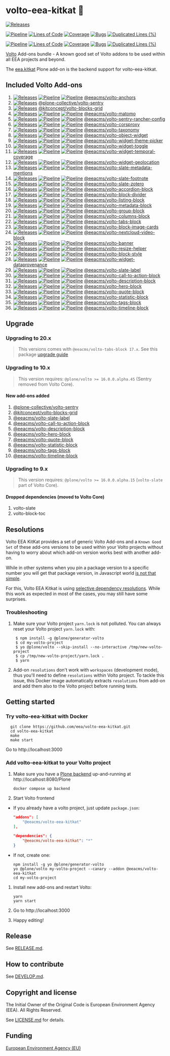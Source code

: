 # volto-eea-kitkat :chocolate_bar:

[![Releases](https://img.shields.io/github/v/release/eea/volto-eea-kitkat)](https://github.com/eea/volto-eea-kitkat/releases)

[![Pipeline](https://ci.eionet.europa.eu/buildStatus/icon?job=volto-addons%2Fvolto-eea-kitkat%2Fmaster&subject=master)](https://ci.eionet.europa.eu/view/Github/job/volto-addons/job/volto-eea-kitkat/job/master/display/redirect)
[![Lines of Code](https://sonarqube.eea.europa.eu/api/project_badges/measure?project=volto-eea-kitkat-master&metric=ncloc)](https://sonarqube.eea.europa.eu/dashboard?id=volto-eea-kitkat-master)
[![Coverage](https://sonarqube.eea.europa.eu/api/project_badges/measure?project=volto-eea-kitkat-master&metric=coverage)](https://sonarqube.eea.europa.eu/dashboard?id=volto-eea-kitkat-master)
[![Bugs](https://sonarqube.eea.europa.eu/api/project_badges/measure?project=volto-eea-kitkat-master&metric=bugs)](https://sonarqube.eea.europa.eu/dashboard?id=volto-eea-kitkat-master)
[![Duplicated Lines (%)](https://sonarqube.eea.europa.eu/api/project_badges/measure?project=volto-eea-kitkat-master&metric=duplicated_lines_density)](https://sonarqube.eea.europa.eu/dashboard?id=volto-eea-kitkat-master)

[![Pipeline](https://ci.eionet.europa.eu/buildStatus/icon?job=volto-addons%2Fvolto-eea-kitkat%2Fdevelop&subject=develop)](https://ci.eionet.europa.eu/view/Github/job/volto-addons/job/volto-eea-kitkat/job/develop/display/redirect)
[![Lines of Code](https://sonarqube.eea.europa.eu/api/project_badges/measure?project=volto-eea-kitkat-develop&metric=ncloc)](https://sonarqube.eea.europa.eu/dashboard?id=volto-eea-kitkat-develop)
[![Coverage](https://sonarqube.eea.europa.eu/api/project_badges/measure?project=volto-eea-kitkat-develop&metric=coverage)](https://sonarqube.eea.europa.eu/dashboard?id=volto-eea-kitkat-develop)
[![Bugs](https://sonarqube.eea.europa.eu/api/project_badges/measure?project=volto-eea-kitkat-develop&metric=bugs)](https://sonarqube.eea.europa.eu/dashboard?id=volto-eea-kitkat-develop)
[![Duplicated Lines (%)](https://sonarqube.eea.europa.eu/api/project_badges/measure?project=volto-eea-kitkat-develop&metric=duplicated_lines_density)](https://sonarqube.eea.europa.eu/dashboard?id=volto-eea-kitkat-develop)


[Volto](https://github.com/plone/volto) Add-ons bundle - A known good set of Volto addons to be used within all EEA projects and beyond.

The [eea.kitkat](https://github.com/eea/eea.kitkat) Plone add-on is the backend support for volto-eea-kitkat.

## Included Volto Add-ons

1. [![Releases](https://img.shields.io/github/v/release/eea/volto-anchors)](https://github.com/eea/volto-anchors/releases) [![Pipeline](https://ci.eionet.europa.eu/buildStatus/icon?job=volto-addons%2Fvolto-anchors%2Fmaster&subject=master)](https://ci.eionet.europa.eu/view/Github/job/volto-addons/job/volto-anchors/job/master/display/redirect) [![Pipeline](https://ci.eionet.europa.eu/buildStatus/icon?job=volto-addons%2Fvolto-anchors%2Fdevelop&subject=develop)](https://ci.eionet.europa.eu/view/Github/job/volto-addons/job/volto-anchors/job/develop/display/redirect) [@eeacms/volto-anchors](https://github.com/eea/volto-anchors)
1. [![Releases](https://img.shields.io/github/v/release/collective/volto-sentry)](https://github.com/collective/volto-sentry/releases) [@plone-collective/volto-sentry](https://github.com/collective/volto-sentry)
1. [![Releases](https://img.shields.io/github/v/release/kitconcept/volto-blocks-grid)](https://github.com/kitconcept/volto-blocks-grid/releases) [@kitconcept/volto-blocks-grid](https://github.com/kitconcept/volto-blocks-grid)
1. [![Releases](https://img.shields.io/github/v/release/eea/volto-matomo)](https://github.com/eea/volto-matomo/releases) [![Pipeline](https://ci.eionet.europa.eu/buildStatus/icon?job=volto-addons%2Fvolto-matomo%2Fmaster&subject=master)](https://ci.eionet.europa.eu/view/Github/job/volto-addons/job/volto-matomo/job/master/display/redirect) [![Pipeline](https://ci.eionet.europa.eu/buildStatus/icon?job=volto-addons%2Fvolto-matomo%2Fdevelop&subject=develop)](https://ci.eionet.europa.eu/view/Github/job/volto-addons/job/volto-matomo/job/develop/display/redirect) [@eeacms/volto-matomo](https://github.com/eea/volto-matomo)
1. [![Releases](https://img.shields.io/github/v/release/eea/volto-sentry-rancher-config)](https://github.com/eea/volto-sentry-rancher-config/releases) [![Pipeline](https://ci.eionet.europa.eu/buildStatus/icon?job=volto-addons%2Fvolto-sentry-rancher-config%2Fmaster&subject=master)](https://ci.eionet.europa.eu/view/Github/job/volto-addons/job/volto-sentry-rancher-config/job/master/display/redirect) [![Pipeline](https://ci.eionet.europa.eu/buildStatus/icon?job=volto-addons%2Fvolto-sentry-rancher-config%2Fdevelop&subject=develop)](https://ci.eionet.europa.eu/view/Github/job/volto-addons/job/volto-sentry-rancher-config/job/develop/display/redirect) [@eeacms/volto-sentry-rancher-config](https://github.com/eea/volto-sentry-rancher-config)
1. [![Releases](https://img.shields.io/github/v/release/eea/volto-corsproxy)](https://github.com/eea/volto-corsproxy/releases) [![Pipeline](https://ci.eionet.europa.eu/buildStatus/icon?job=volto-addons%2Fvolto-corsproxy%2Fmaster&subject=master)](https://ci.eionet.europa.eu/view/Github/job/volto-addons/job/volto-corsproxy/job/master/display/redirect) [![Pipeline](https://ci.eionet.europa.eu/buildStatus/icon?job=volto-addons%2Fvolto-corsproxy%2Fdevelop&subject=develop)](https://ci.eionet.europa.eu/view/Github/job/volto-addons/job/volto-corsproxy/job/develop/display/redirect) [@eeacms/volto-corsproxy](https://github.com/eea/volto-corsproxy)
1. [![Releases](https://img.shields.io/github/v/release/eea/volto-taxonomy)](https://github.com/eea/volto-taxonomy/releases) [![Pipeline](https://ci.eionet.europa.eu/buildStatus/icon?job=volto-addons%2Fvolto-taxonomy%2Fmaster&subject=master)](https://ci.eionet.europa.eu/view/Github/job/volto-addons/job/volto-taxonomy/job/master/display/redirect) [![Pipeline](https://ci.eionet.europa.eu/buildStatus/icon?job=volto-addons%2Fvolto-taxonomy%2Fdevelop&subject=develop)](https://ci.eionet.europa.eu/view/Github/job/volto-addons/job/volto-taxonomy/job/develop/display/redirect) [@eeacms/volto-taxonomy](https://github.com/eea/volto-taxonomy)
1. [![Releases](https://img.shields.io/github/v/release/eea/volto-object-widget)](https://github.com/eea/volto-object-widget/releases) [![Pipeline](https://ci.eionet.europa.eu/buildStatus/icon?job=volto-addons%2Fvolto-object-widget%2Fmaster&subject=master)](https://ci.eionet.europa.eu/view/Github/job/volto-addons/job/volto-object-widget/job/master/display/redirect) [![Pipeline](https://ci.eionet.europa.eu/buildStatus/icon?job=volto-addons%2Fvolto-object-widget%2Fdevelop&subject=develop)](https://ci.eionet.europa.eu/view/Github/job/volto-addons/job/volto-object-widget/job/develop/display/redirect) [@eeacms/volto-object-widget](https://github.com/eea/volto-object-widget)
1. [![Releases](https://img.shields.io/github/v/release/eea/volto-widget-theme-picker)](https://github.com/eea/volto-widget-theme-picker/releases) [![Pipeline](https://ci.eionet.europa.eu/buildStatus/icon?job=volto-addons%2Fvolto-widget-theme-picker%2Fmaster&subject=master)](https://ci.eionet.europa.eu/view/Github/job/volto-addons/job/volto-widget-theme-picker/job/master/display/redirect) [![Pipeline](https://ci.eionet.europa.eu/buildStatus/icon?job=volto-addons%2Fvolto-widget-theme-picker%2Fdevelop&subject=develop)](https://ci.eionet.europa.eu/view/Github/job/volto-addons/job/volto-widget-theme-picker/job/develop/display/redirect) [@eeacms/volto-widget-theme-picker](https://github.com/eea/volto-widget-theme-picker)
1. [![Releases](https://img.shields.io/github/v/release/eea/volto-widget-toggle)](https://github.com/eea/volto-widget-toggle/releases) [![Pipeline](https://ci.eionet.europa.eu/buildStatus/icon?job=volto-addons%2Fvolto-widget-toggle%2Fmaster&subject=master)](https://ci.eionet.europa.eu/view/Github/job/volto-addons/job/volto-widget-toggle/job/master/display/redirect) [![Pipeline](https://ci.eionet.europa.eu/buildStatus/icon?job=volto-addons%2Fvolto-widget-toggle%2Fdevelop&subject=develop)](https://ci.eionet.europa.eu/view/Github/job/volto-addons/job/volto-widget-toggle/job/develop/display/redirect) [@eeacms/volto-widget-toggle](https://github.com/eea/volto-widget-toggle)
1. [![Releases](https://img.shields.io/github/v/release/eea/volto-widget-temporal-coverage)](https://github.com/eea/volto-widget-temporal-coverage/releases) [![Pipeline](https://ci.eionet.europa.eu/buildStatus/icon?job=volto-addons%2Fvolto-widget-temporal-coverage%2Fmaster&subject=master)](https://ci.eionet.europa.eu/view/Github/job/volto-addons/job/volto-widget-temporal-coverage/job/master/display/redirect) [![Pipeline](https://ci.eionet.europa.eu/buildStatus/icon?job=volto-addons%2Fvolto-widget-temporal-coverage%2Fdevelop&subject=develop)](https://ci.eionet.europa.eu/view/Github/job/volto-addons/job/volto-widget-temporal-coverage/job/develop/display/redirect) [@eeacms/volto-widget-temporal-coverage](https://github.com/eea/volto-widget-temporal-coverage)
1. [![Releases](https://img.shields.io/github/v/release/eea/volto-widget-geolocation)](https://github.com/eea/volto-widget-geolocation/releases) [![Pipeline](https://ci.eionet.europa.eu/buildStatus/icon?job=volto-addons%2Fvolto-widget-geolocation%2Fmaster&subject=master)](https://ci.eionet.europa.eu/view/Github/job/volto-addons/job/volto-widget-geolocation/job/master/display/redirect) [![Pipeline](https://ci.eionet.europa.eu/buildStatus/icon?job=volto-addons%2Fvolto-widget-geolocation%2Fdevelop&subject=develop)](https://ci.eionet.europa.eu/view/Github/job/volto-addons/job/volto-widget-geolocation/job/develop/display/redirect) [@eeacms/volto-widget-geolocation](https://github.com/eea/volto-widget-geolocation)
1. [![Releases](https://img.shields.io/github/v/release/eea/volto-slate-metadata-mentions)](https://github.com/eea/volto-slate-metadata-mentions/releases) [![Pipeline](https://ci.eionet.europa.eu/buildStatus/icon?job=volto-addons%2Fvolto-slate-metadata-mentions%2Fmaster&subject=master)](https://ci.eionet.europa.eu/view/Github/job/volto-addons/job/volto-slate-metadata-mentions/job/master/display/redirect) [![Pipeline](https://ci.eionet.europa.eu/buildStatus/icon?job=volto-addons%2Fvolto-slate-metadata-mentions%2Fdevelop&subject=develop)](https://ci.eionet.europa.eu/view/Github/job/volto-addons/job/volto-slate-metadata-mentions/job/develop/display/redirect) [@eeacms/volto-slate-metadata-mentions](https://github.com/eea/volto-slate-metadata-mentions)
1. [![Releases](https://img.shields.io/github/v/release/eea/volto-slate-footnote)](https://github.com/eea/volto-slate-footnote/releases) [![Pipeline](https://ci.eionet.europa.eu/buildStatus/icon?job=volto-addons%2Fvolto-slate-footnote%2Fmaster&subject=master)](https://ci.eionet.europa.eu/view/Github/job/volto-addons/job/volto-slate-footnote/job/master/display/redirect) [![Pipeline](https://ci.eionet.europa.eu/buildStatus/icon?job=volto-addons%2Fvolto-slate-footnote%2Fdevelop&subject=develop)](https://ci.eionet.europa.eu/view/Github/job/volto-addons/job/volto-slate-footnote/job/develop/display/redirect) [@eeacms/volto-slate-footnote](https://github.com/eea/volto-slate-footnote)
1. [![Releases](https://img.shields.io/github/v/release/eea/volto-slate-zotero)](https://github.com/eea/volto-slate-zotero/releases) [![Pipeline](https://ci.eionet.europa.eu/buildStatus/icon?job=volto-addons%2Fvolto-slate-zotero%2Fmaster&subject=master)](https://ci.eionet.europa.eu/view/Github/job/volto-addons/job/volto-slate-zotero/job/master/display/redirect) [![Pipeline](https://ci.eionet.europa.eu/buildStatus/icon?job=volto-addons%2Fvolto-slate-zotero%2Fdevelop&subject=develop)](https://ci.eionet.europa.eu/view/Github/job/volto-addons/job/volto-slate-zotero/job/develop/display/redirect) [@eeacms/volto-slate-zotero](https://github.com/eea/volto-slate-zotero)
1. [![Releases](https://img.shields.io/github/v/release/eea/volto-accordion-block)](https://github.com/eea/volto-accordion-block/releases) [![Pipeline](https://ci.eionet.europa.eu/buildStatus/icon?job=volto-addons%2Fvolto-accordion-block%2Fmaster&subject=master)](https://ci.eionet.europa.eu/view/Github/job/volto-addons/job/volto-accordion-block/job/master/display/redirect) [![Pipeline](https://ci.eionet.europa.eu/buildStatus/icon?job=volto-addons%2Fvolto-accordion-block%2Fdevelop&subject=develop)](https://ci.eionet.europa.eu/view/Github/job/volto-addons/job/volto-accordion-block/job/develop/display/redirect) [@eeacms/volto-accordion-block](https://github.com/eea/volto-accordion-block)
1. [![Releases](https://img.shields.io/github/v/release/eea/volto-block-divider)](https://github.com/eea/volto-block-divider/releases) [![Pipeline](https://ci.eionet.europa.eu/buildStatus/icon?job=volto-addons%2Fvolto-block-divider%2Fmaster&subject=master)](https://ci.eionet.europa.eu/view/Github/job/volto-addons/job/volto-block-divider/job/master/display/redirect) [![Pipeline](https://ci.eionet.europa.eu/buildStatus/icon?job=volto-addons%2Fvolto-block-divider%2Fdevelop&subject=develop)](https://ci.eionet.europa.eu/view/Github/job/volto-addons/job/volto-block-divider/job/develop/display/redirect) [@eeacms/volto-block-divider](https://github.com/eea/volto-block-divider)
1. [![Releases](https://img.shields.io/github/v/release/eea/volto-listing-block?cache=1)](https://github.com/eea/volto-listing-block/releases) [![Pipeline](https://ci.eionet.europa.eu/buildStatus/icon?job=volto-addons%2Fvolto-listing-block%2Fmaster&subject=master)](https://ci.eionet.europa.eu/view/Github/job/volto-addons/job/volto-listing-block/job/master/display/redirect) [![Pipeline](https://ci.eionet.europa.eu/buildStatus/icon?job=volto-addons%2Fvolto-listing-block%2Fdevelop&subject=develop)](https://ci.eionet.europa.eu/view/Github/job/volto-addons/job/volto-listing-block/job/develop/display/redirect) [@eeacms/volto-listing-block](https://github.com/eea/volto-listing-block)
1. [![Releases](https://img.shields.io/github/v/release/eea/volto-metadata-block?cache=1)](https://github.com/eea/volto-metadata-block/releases) [![Pipeline](https://ci.eionet.europa.eu/buildStatus/icon?job=volto-addons%2Fvolto-metadata-block%2Fmaster&subject=master)](https://ci.eionet.europa.eu/view/Github/job/volto-addons/job/volto-metadata-block/job/master/display/redirect) [![Pipeline](https://ci.eionet.europa.eu/buildStatus/icon?job=volto-addons%2Fvolto-metadata-block%2Fdevelop&subject=develop)](https://ci.eionet.europa.eu/view/Github/job/volto-addons/job/volto-metadata-block/job/develop/display/redirect) [@eeacms/volto-metadata-block](https://github.com/eea/volto-metadata-block)
1. [![Releases](https://img.shields.io/github/v/release/eea/volto-group-block)](https://github.com/eea/volto-group-block/releases) [![Pipeline](https://ci.eionet.europa.eu/buildStatus/icon?job=volto-addons%2Fvolto-group-block%2Fmaster&subject=master)](https://ci.eionet.europa.eu/view/Github/job/volto-addons/job/volto-group-block/job/master/display/redirect) [![Pipeline](https://ci.eionet.europa.eu/buildStatus/icon?job=volto-addons%2Fvolto-group-block%2Fdevelop&subject=develop)](https://ci.eionet.europa.eu/view/Github/job/volto-addons/job/volto-group-block/job/develop/display/redirect) [@eeacms/volto-group-block](https://github.com/eea/volto-group-block)
1. [![Releases](https://img.shields.io/github/v/release/eea/volto-columns-block)](https://github.com/eea/volto-columns-block/releases) [![Pipeline](https://ci.eionet.europa.eu/buildStatus/icon?job=volto-addons%2Fvolto-columns-block%2Fmaster&subject=master)](https://ci.eionet.europa.eu/view/Github/job/volto-addons/job/volto-columns-block/job/master/display/redirect) [![Pipeline](https://ci.eionet.europa.eu/buildStatus/icon?job=volto-addons%2Fvolto-columns-block%2Fdevelop&subject=develop)](https://ci.eionet.europa.eu/view/Github/job/volto-addons/job/volto-columns-block/job/develop/display/redirect) [@eeacms/volto-columns-block](https://github.com/eea/volto-columns-block)
1. [![Releases](https://img.shields.io/github/v/release/eea/volto-tabs-block)](https://github.com/eea/volto-tabs-block/releases) [![Pipeline](https://ci.eionet.europa.eu/buildStatus/icon?job=volto-addons%2Fvolto-tabs-block%2Fmaster&subject=master)](https://ci.eionet.europa.eu/view/Github/job/volto-addons/job/volto-tabs-block/job/master/display/redirect) [![Pipeline](https://ci.eionet.europa.eu/buildStatus/icon?job=volto-addons%2Fvolto-tabs-block%2Fdevelop&subject=develop)](https://ci.eionet.europa.eu/view/Github/job/volto-addons/job/volto-tabs-block/job/develop/display/redirect) [@eeacms/volto-tabs-block](https://github.com/eea/volto-tabs-block)
1. [![Releases](https://img.shields.io/github/v/release/eea/volto-block-image-cards)](https://github.com/eea/volto-block-image-cards/releases) [![Pipeline](https://ci.eionet.europa.eu/buildStatus/icon?job=volto-addons%2Fvolto-block-image-cards%2Fmaster&subject=master)](https://ci.eionet.europa.eu/view/Github/job/volto-addons/job/volto-block-image-cards/job/master/display/redirect) [![Pipeline](https://ci.eionet.europa.eu/buildStatus/icon?job=volto-addons%2Fvolto-block-image-cards%2Fdevelop&subject=develop)](https://ci.eionet.europa.eu/view/Github/job/volto-addons/job/volto-block-image-cards/job/develop/display/redirect) [@eeacms/volto-block-image-cards](https://github.com/eea/volto-block-image-cards)
1. [![Releases](https://img.shields.io/github/v/release/eea/volto-nextcloud-video-block)](https://github.com/eea/volto-nextcloud-video-block/releases) [![Pipeline](https://ci.eionet.europa.eu/buildStatus/icon?job=volto-addons%2Fvolto-nextcloud-video-block%2Fmaster&subject=master)](https://ci.eionet.europa.eu/view/Github/job/volto-addons/job/volto-nextcloud-video-block/job/master/display/redirect) [![Pipeline](https://ci.eionet.europa.eu/buildStatus/icon?job=volto-addons%2Fvolto-nextcloud-video-block%2Fdevelop&subject=develop)](https://ci.eionet.europa.eu/view/Github/job/volto-addons/job/volto-nextcloud-video-block/job/develop/display/redirect) [@eeacms/volto-nextcloud-video-block](https://github.com/eea/volto-nextcloud-video-block)
1. [![Releases](https://img.shields.io/github/v/release/eea/volto-banner)](https://github.com/eea/volto-banner/releases) [![Pipeline](https://ci.eionet.europa.eu/buildStatus/icon?job=volto-addons%2Fvolto-banner%2Fmaster&subject=master)](https://ci.eionet.europa.eu/view/Github/job/volto-addons/job/volto-banner/job/master/display/redirect) [![Pipeline](https://ci.eionet.europa.eu/buildStatus/icon?job=volto-addons%2Fvolto-banner%2Fdevelop&subject=develop)](https://ci.eionet.europa.eu/view/Github/job/volto-addons/job/volto-banner/job/develop/display/redirect) [@eeacms/volto-banner](https://github.com/eea/volto-banner)
1. [![Releases](https://img.shields.io/github/v/release/eea/volto-resize-helper)](https://github.com/eea/volto-resize-helper/releases) [![Pipeline](https://ci.eionet.europa.eu/buildStatus/icon?job=volto-addons%2Fvolto-resize-helper%2Fmaster&subject=master)](https://ci.eionet.europa.eu/view/Github/job/volto-addons/job/volto-resize-helper/job/master/display/redirect) [![Pipeline](https://ci.eionet.europa.eu/buildStatus/icon?job=volto-addons%2Fvolto-resize-helper%2Fdevelop&subject=develop)](https://ci.eionet.europa.eu/view/Github/job/volto-addons/job/volto-resize-helper/job/develop/display/redirect) [@eeacms/volto-resize-helper](https://github.com/eea/volto-resize-helper)
1. [![Releases](https://img.shields.io/github/v/release/eea/volto-block-style)](https://github.com/eea/volto-block-style/releases) [![Pipeline](https://ci.eionet.europa.eu/buildStatus/icon?job=volto-addons%2Fvolto-block-style%2Fmaster&subject=master)](https://ci.eionet.europa.eu/view/Github/job/volto-addons/job/volto-block-style/job/master/display/redirect) [![Pipeline](https://ci.eionet.europa.eu/buildStatus/icon?job=volto-addons%2Fvolto-block-style%2Fdevelop&subject=develop)](https://ci.eionet.europa.eu/view/Github/job/volto-addons/job/volto-block-style/job/develop/display/redirect) [@eeacms/volto-block-style](https://github.com/eea/volto-block-style)
1. [![Releases](https://img.shields.io/github/v/release/eea/volto-widget-dataprovenance)](https://github.com/eea/volto-widget-dataprovenance/releases) [![Pipeline](https://ci.eionet.europa.eu/buildStatus/icon?job=volto-addons%2Fvolto-widget-dataprovenance%2Fmaster&subject=master)](https://ci.eionet.europa.eu/view/Github/job/volto-addons/job/volto-widget-dataprovenance/job/master/display/redirect) [![Pipeline](https://ci.eionet.europa.eu/buildStatus/icon?job=volto-addons%2Fvolto-widget-dataprovenance%2Fdevelop&subject=develop)](https://ci.eionet.europa.eu/view/Github/job/volto-addons/job/volto-widget-dataprovenance/job/develop/display/redirect) [@eeacms/volto-widget-dataprovenance](https://github.com/eea/volto-widget-dataprovenance)
1. [![Releases](https://img.shields.io/github/v/release/eea/volto-slate-label)](https://github.com/eea/volto-slate-label/releases) [![Pipeline](https://ci.eionet.europa.eu/buildStatus/icon?job=volto-addons%2Fvolto-slate-label%2Fmaster&subject=master)](https://ci.eionet.europa.eu/view/Github/job/volto-addons/job/volto-slate-label/job/master/display/redirect) [![Pipeline](https://ci.eionet.europa.eu/buildStatus/icon?job=volto-addons%2Fvolto-slate-label%2Fdevelop&subject=develop)](https://ci.eionet.europa.eu/view/Github/job/volto-addons/job/volto-slate-label/job/develop/display/redirect) [@eeacms/volto-slate-label](https://github.com/eea/volto-slate-label)
1. [![Releases](https://img.shields.io/github/v/release/eea/volto-call-to-action-block)](https://github.com/eea/volto-call-to-action-block/releases) [![Pipeline](https://ci.eionet.europa.eu/buildStatus/icon?job=volto-addons%2Fvolto-call-to-action-block%2Fmaster&subject=master)](https://ci.eionet.europa.eu/view/Github/job/volto-addons/job/volto-call-to-action-block/job/master/display/redirect) [![Pipeline](https://ci.eionet.europa.eu/buildStatus/icon?job=volto-addons%2Fvolto-call-to-action-block%2Fdevelop&subject=develop)](https://ci.eionet.europa.eu/view/Github/job/volto-addons/job/volto-call-to-action-block/job/develop/display/redirect) [@eeacms/volto-call-to-action-block](https://github.com/eea/volto-call-to-action-block)
1. [![Releases](https://img.shields.io/github/v/release/eea/volto-description-block)](https://github.com/eea/volto-description-block/releases) [![Pipeline](https://ci.eionet.europa.eu/buildStatus/icon?job=volto-addons%2Fvolto-description-block%2Fmaster&subject=master)](https://ci.eionet.europa.eu/view/Github/job/volto-addons/job/volto-description-block/job/master/display/redirect) [![Pipeline](https://ci.eionet.europa.eu/buildStatus/icon?job=volto-addons%2Fvolto-description-block%2Fdevelop&subject=develop)](https://ci.eionet.europa.eu/view/Github/job/volto-addons/job/volto-description-block/job/develop/display/redirect) [@eeacms/volto-description-block](https://github.com/eea/volto-description-block)
1. [![Releases](https://img.shields.io/github/v/release/eea/volto-hero-block)](https://github.com/eea/volto-hero-block/releases) [![Pipeline](https://ci.eionet.europa.eu/buildStatus/icon?job=volto-addons%2Fvolto-hero-block%2Fmaster&subject=master)](https://ci.eionet.europa.eu/view/Github/job/volto-addons/job/volto-hero-block/job/master/display/redirect) [![Pipeline](https://ci.eionet.europa.eu/buildStatus/icon?job=volto-addons%2Fvolto-hero-block%2Fdevelop&subject=develop)](https://ci.eionet.europa.eu/view/Github/job/volto-addons/job/volto-hero-block/job/develop/display/redirect) [@eeacms/volto-hero-block](https://github.com/eea/volto-hero-block)
1. [![Releases](https://img.shields.io/github/v/release/eea/volto-quote-block)](https://github.com/eea/volto-quote-block/releases) [![Pipeline](https://ci.eionet.europa.eu/buildStatus/icon?job=volto-addons%2Fvolto-quote-block%2Fmaster&subject=master)](https://ci.eionet.europa.eu/view/Github/job/volto-addons/job/volto-quote-block/job/master/display/redirect) [![Pipeline](https://ci.eionet.europa.eu/buildStatus/icon?job=volto-addons%2Fvolto-quote-block%2Fdevelop&subject=develop)](https://ci.eionet.europa.eu/view/Github/job/volto-addons/job/volto-quote-block/job/develop/display/redirect) [@eeacms/volto-quote-block](https://github.com/eea/volto-quote-block)
1. [![Releases](https://img.shields.io/github/v/release/eea/volto-statistic-block)](https://github.com/eea/volto-statistic-block/releases) [![Pipeline](https://ci.eionet.europa.eu/buildStatus/icon?job=volto-addons%2Fvolto-statistic-block%2Fmaster&subject=master)](https://ci.eionet.europa.eu/view/Github/job/volto-addons/job/volto-statistic-block/job/master/display/redirect) [![Pipeline](https://ci.eionet.europa.eu/buildStatus/icon?job=volto-addons%2Fvolto-statistic-block%2Fdevelop&subject=develop)](https://ci.eionet.europa.eu/view/Github/job/volto-addons/job/volto-statistic-block/job/develop/display/redirect) [@eeacms/volto-statistic-block](https://github.com/eea/volto-statistic-block)
1. [![Releases](https://img.shields.io/github/v/release/eea/volto-tags-block)](https://github.com/eea/volto-tags-block/releases) [![Pipeline](https://ci.eionet.europa.eu/buildStatus/icon?job=volto-addons%2Fvolto-tags-block%2Fmaster&subject=master)](https://ci.eionet.europa.eu/view/Github/job/volto-addons/job/volto-tags-block/job/master/display/redirect) [![Pipeline](https://ci.eionet.europa.eu/buildStatus/icon?job=volto-addons%2Fvolto-tags-block%2Fdevelop&subject=develop)](https://ci.eionet.europa.eu/view/Github/job/volto-addons/job/volto-tags-block/job/develop/display/redirect) [@eeacms/volto-tags-block](https://github.com/eea/volto-tags-block)
1. [![Releases](https://img.shields.io/github/v/release/eea/volto-timeline-block)](https://github.com/eea/volto-timeline-block/releases) [![Pipeline](https://ci.eionet.europa.eu/buildStatus/icon?job=volto-addons%2Fvolto-timeline-block%2Fmaster&subject=master)](https://ci.eionet.europa.eu/view/Github/job/volto-addons/job/volto-timeline-block/job/master/display/redirect) [![Pipeline](https://ci.eionet.europa.eu/buildStatus/icon?job=volto-addons%2Fvolto-timeline-block%2Fdevelop&subject=develop)](https://ci.eionet.europa.eu/view/Github/job/volto-addons/job/volto-timeline-block/job/develop/display/redirect) [@eeacms/volto-timeline-block](https://github.com/eea/volto-timeline-block)


## Upgrade

### Upgrading to 20.x

> This versions comes with `@eeacms/volto-tabs-block 17.x`. See this package [upgrade guide](https://github.com/eea/volto-tabs-block#upgrading-to-700)

### Upgrading to 10.x

> This version requires: `@plone/volto >= 16.0.0.alpha.45` (Sentry removed from Volto Core).

#### New add-ons added

1. [@plone-collective/volto-sentry](https://github.com/collective/volto-sentry#volto-sentry)
1. [@kitconcept/volto-blocks-grid](https://github.com/kitconcept/volto-blocks-grid#volto-blocks-grid-by-kitconcept)
1. [@eeacms/volto-slate-label](https://github.com/eea/volto-slate-label#volto-slate-label)
1. [@eeacms/volto-call-to-action-block](https://github.com/eea/volto-call-to-action-block#volto-call-to-action-block)
1. [@eeacms/volto-description-block](https://github.com/eea/volto-description-block#volto-description-block)
1. [@eeacms/volto-hero-block](https://github.com/eea/volto-hero-block#volto-hero-block)
1. [@eeacms/volto-quote-block](https://github.com/eea/volto-quote-block#volto-quote-block)
1. [@eeacms/volto-statistic-block](https://github.com/eea/volto-statistic-block#volto-statistic-block)
1. [@eeacms/volto-tags-block](https://github.com/eea/volto-tags-block#volto-tags-block)
1. [@eeacms/volto-timeline-block](https://github.com/eea/volto-timeline-block#volto-timeline-block)

### Upgrading to 9.x

> This version requires: `@plone/volto >= 16.0.0.alpha.15` (`volto-slate` part of Volto Core).

#### Dropped dependencies (moved to Volto Core)

1. volto-slate
2. volto-block-toc

## Resolutions

Volto EEA KitKat provides a set of generic Volto Add-ons and a `Known Good Set` of these add-ons versions to be used within your Volto projects without having to worry about which add-on version works best with another add-on.

While in other systems when you pin a package version to a specific number you will get that package version, in Javascript world [is not that simple](https://medium.com/swlh/welcome-to-dependency-hell-754a896f0440).

For this, Volto EEA Kitkat is using [selective dependency resolutions](https://classic.yarnpkg.com/lang/en/docs/selective-version-resolutions/). While this work as expected in most of the cases, you may still have some surprises.

### Troubleshooting

1. Make sure your Volto project `yarn.lock` is not polluted. You can always reset your Volto project `yarn.lock` with:

        $ npm install -g @plone/generator-volto
        $ cd my-volto-project
        $ yo @plone/volto --skip-install --no-interactive /tmp/new-volto-project
        $ cp /tmp/new-volto-project/yarn.lock .
        $ yarn

2. Add-on `resolutions` don't work with `workspaces` (development mode), thus you'll need to define `resolutions` within Volto project. To tackle this issue, this Docker image automatically extracts `resolutions` from add-on and add them also to the Volto project before running tests.

## Getting started

### Try volto-eea-kitkat with Docker

      git clone https://github.com/eea/volto-eea-kitkat.git
      cd volto-eea-kitkat
      make
      make start

Go to http://localhost:3000

### Add volto-eea-kitkat to your Volto project

1. Make sure you have a [Plone backend](https://plone.org/download) up-and-running at http://localhost:8080/Plone

   ```Bash
   docker compose up backend
   ```

1. Start Volto frontend

* If you already have a volto project, just update `package.json`:

   ```JSON
   "addons": [
       "@eeacms/volto-eea-kitkat"
   ],

   "dependencies": {
       "@eeacms/volto-eea-kitkat": "*"
   }
   ```

* If not, create one:

   ```
   npm install -g yo @plone/generator-volto
   yo @plone/volto my-volto-project --canary --addon @eeacms/volto-eea-kitkat
   cd my-volto-project
   ```

1. Install new add-ons and restart Volto:

   ```
   yarn
   yarn start
   ```

1. Go to http://localhost:3000

1. Happy editing!

## Release

See [RELEASE.md](https://github.com/eea/volto-eea-kitkat/blob/master/RELEASE.md).

## How to contribute

See [DEVELOP.md](https://github.com/eea/volto-eea-kitkat/blob/master/DEVELOP.md).

## Copyright and license

The Initial Owner of the Original Code is European Environment Agency (EEA).
All Rights Reserved.

See [LICENSE.md](https://github.com/eea/volto-eea-kitkat/blob/master/LICENSE.md) for details.

## Funding

[European Environment Agency (EU)](http://eea.europa.eu)
